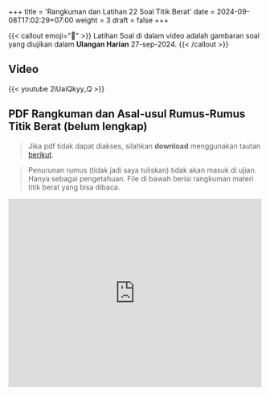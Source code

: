 +++
title = 'Rangkuman dan Latihan 22 Soal Titik Berat'
date = 2024-09-08T17:02:29+07:00
weight = 3
draft = false
+++



{{< callout emoji="📝" >}}
 Latihan Soal di dalam video adalah gambaran soal yang diujikan dalam **Ulangan Harian** 27-sep-2024.
{{< /callout >}}

## Video

{{< youtube 2iUaiQkyy_Q >}}

<div style="margin-top: 3ex;"></div>

## PDF Rangkuman dan Asal-usul Rumus-Rumus Titik Berat (belum lengkap)

> Jika pdf tidak dapat diakses, silahkan **download** menggunakan tautan [berikut](https://drive.google.com/file/d/1Fq6JiGqeeDaj1hfdDYguJFa_SMW_0lqU/view?usp=sharing).

> Penurunan rumus (tidak jadi saya tuliskan) tidak akan masuk di ujian. Hanya sebagai pengetahuan. File di bawah berisi rangkuman materi titik berat yang bisa dibaca.

<div style="margin-top: 2ex;"></div>

<embed src="https://drive.google.com/file/d/1Fq6JiGqeeDaj1hfdDYguJFa_SMW_0lqU/preview" width="100%" height="375">
